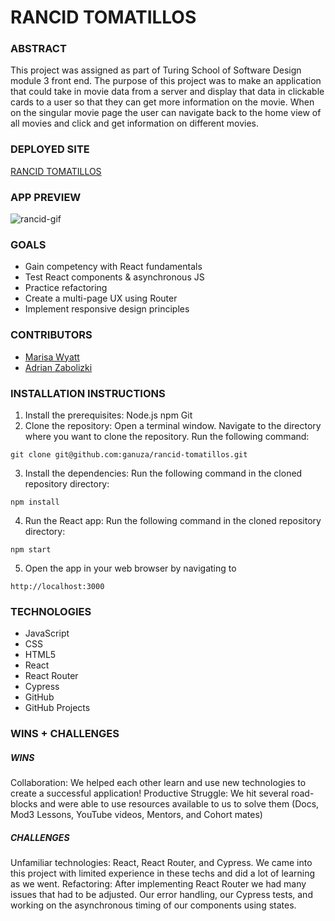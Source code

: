 # RANCID TOMATILLOS


### **ABSTRACT**
This project was assigned as part of Turing School of Software Design module 3 front end.  The purpose of this project was to make an application that could take in movie data from a server and display that data in clickable cards to a user so that they can get more information on the movie. When on the singular movie page the user can navigate back to the home view of all movies and click and get information on different movies.

### **DEPLOYED SITE**
[RANCID TOMATILLOS](https://rancid-tomatillos-cyan.vercel.app)

### **APP PREVIEW**	

![rancid-gif](https://github.com/ganuza/rancid-tomatillos/assets/126411245/a0f244ba-569b-42d3-abe8-947ba62361e5)

### **GOALS**

- Gain competency with React fundamentals
- Test React components & asynchronous JS
- Practice refactoring
- Create a multi-page UX using Router
- Implement responsive design principles

### **CONTRIBUTORS**

- [Marisa Wyatt](https://github.com/Marisa5280)
- [Adrian Zabolizki](https://github.com/ganuza) 

### **INSTALLATION INSTRUCTIONS**

1. Install the prerequisites:
  Node.js
  npm
  Git
2. Clone the repository:
  Open a terminal window.
  Navigate to the directory where you want to clone the repository.
  Run the following command:
  ```
  git clone git@github.com:ganuza/rancid-tomatillos.git
  ```
3. Install the dependencies:
  Run the following command in the cloned repository directory:
  ```
  npm install
  ```
4. Run the React app:
  Run the following command in the cloned repository directory:
  ```
  npm start
  ```
5. Open the app in your web browser by navigating to 
  ```
  http://localhost:3000
  ```
### **TECHNOLOGIES**
- JavaScript
- CSS
- HTML5
- React
- React Router
- Cypress
- GitHub
- GitHub Projects

### **WINS + CHALLENGES**

##### WINS
Collaboration: We helped each other learn and use new technologies to create a successful application!
Productive Struggle: We hit several road-blocks and were able to use resources available to us to solve them (Docs, Mod3 Lessons, YouTube videos, Mentors, and Cohort mates)
##### CHALLENGES 
Unfamiliar technologies: React, React Router, and Cypress. We came into this project with limited experience in these techs and did a lot of learning as we went.
Refactoring: After implementing React Router we had many issues that had to be adjusted. Our error handling, our Cypress tests, and working on the asynchronous timing of our components using states.
